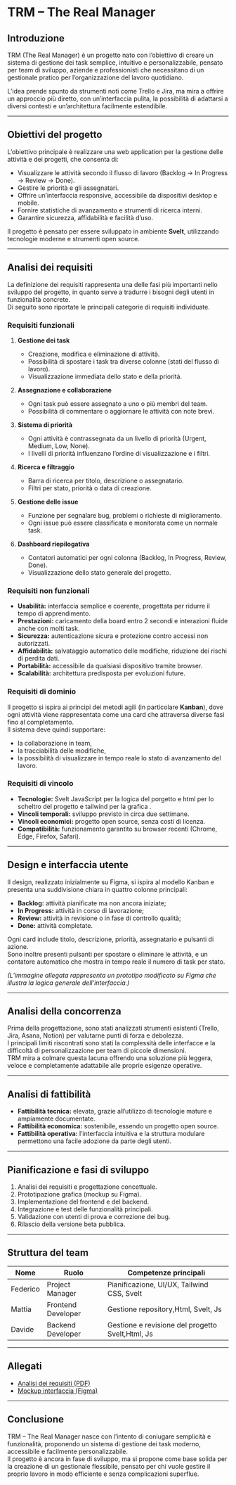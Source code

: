 # TRM – The Real Manager

## Introduzione

TRM (The Real Manager) è un progetto nato con l’obiettivo di creare un sistema di gestione dei task semplice, intuitivo e personalizzabile, pensato per team di sviluppo, aziende e professionisti che necessitano di un gestionale pratico per l’organizzazione del lavoro quotidiano.

L’idea prende spunto da strumenti noti come Trello e Jira, ma mira a offrire un approccio più diretto, con un’interfaccia pulita, la possibilità di adattarsi a diversi contesti e un’architettura facilmente estendibile.  

---

## Obiettivi del progetto

L’obiettivo principale è realizzare una web application per la gestione delle attività e dei progetti, che consenta di:

- Visualizzare le attività secondo il flusso di lavoro (Backlog → In Progress → Review → Done).
- Gestire le priorità e gli assegnatari.
- Offrire un’interfaccia responsive, accessibile da dispositivi desktop e mobile.
- Fornire statistiche di avanzamento e strumenti di ricerca interni.
- Garantire sicurezza, affidabilità e facilità d’uso.

Il progetto è pensato per essere sviluppato in ambiente **Svelt**, utilizzando tecnologie moderne e strumenti open source.

---

## Analisi dei requisiti

La definizione dei requisiti rappresenta una delle fasi più importanti nello sviluppo del progetto, in quanto serve a tradurre i bisogni degli utenti in funzionalità concrete.  
Di seguito sono riportate le principali categorie di requisiti individuate.

### Requisiti funzionali

1. **Gestione dei task**
   - Creazione, modifica e eliminazione di attività.
   - Possibilità di spostare i task tra diverse colonne (stati del flusso di lavoro).
   - Visualizzazione immediata dello stato e della priorità.

2. **Assegnazione e collaborazione**
   - Ogni task può essere assegnato a uno o più membri del team.
   - Possibilità di commentare o aggiornare le attività con note brevi.

3. **Sistema di priorità**
   - Ogni attività è contrassegnata da un livello di priorità (Urgent, Medium, Low, None).
   - I livelli di priorità influenzano l’ordine di visualizzazione e i filtri.

4. **Ricerca e filtraggio**
   - Barra di ricerca per titolo, descrizione o assegnatario.
   - Filtri per stato, priorità o data di creazione.

5. **Gestione delle issue**
   - Funzione per segnalare bug, problemi o richieste di miglioramento.
   - Ogni issue può essere classificata e monitorata come un normale task.

6. **Dashboard riepilogativa**
   - Contatori automatici per ogni colonna (Backlog, In Progress, Review, Done).
   - Visualizzazione dello stato generale del progetto.

### Requisiti non funzionali

- **Usabilità:** interfaccia semplice e coerente, progettata per ridurre il tempo di apprendimento.
- **Prestazioni:** caricamento della board entro 2 secondi e interazioni fluide anche con molti task.
- **Sicurezza:** autenticazione sicura e protezione contro accessi non autorizzati.
- **Affidabilità:** salvataggio automatico delle modifiche, riduzione dei rischi di perdita dati.
- **Portabilità:** accessibile da qualsiasi dispositivo tramite browser.
- **Scalabilità:** architettura predisposta per evoluzioni future.

### Requisiti di dominio

Il progetto si ispira ai principi dei metodi agili (in particolare **Kanban**), dove ogni attività viene rappresentata come una card che attraversa diverse fasi fino al completamento.  
Il sistema deve quindi supportare:
- la collaborazione in team,
- la tracciabilità delle modifiche,
- la possibilità di visualizzare in tempo reale lo stato di avanzamento del lavoro.

### Requisiti di vincolo

- **Tecnologie:** Svelt JavaScript per la logica del porgetto e html per lo scheltro del progetto e tailwind per la grafica .
- **Vincoli temporali:** sviluppo previsto in circa due settimane.
- **Vincoli economici:** progetto open source, senza costi di licenza.
- **Compatibilità:** funzionamento garantito su browser recenti (Chrome, Edge, Firefox, Safari).

---

## Design e interfaccia utente

Il design, realizzato inizialmente su Figma, si ispira al modello Kanban e presenta una suddivisione chiara in quattro colonne principali:
- **Backlog:** attività pianificate ma non ancora iniziate;
- **In Progress:** attività in corso di lavorazione;
- **Review:** attività in revisione o in fase di controllo qualità;
- **Done:** attività completate.

Ogni card include titolo, descrizione, priorità, assegnatario e pulsanti di azione.  
Sono inoltre presenti pulsanti per spostare o eliminare le attività, e un contatore automatico che mostra in tempo reale il numero di task per stato.

*(L’immagine allegata rappresenta un prototipo modificato su Figma che illustra la logica generale dell’interfaccia.)*

---

## Analisi della concorrenza

Prima della progettazione, sono stati analizzati strumenti esistenti (Trello, Jira, Asana, Notion) per valutarne punti di forza e debolezza.  
I principali limiti riscontrati sono stati la complessità delle interfacce e la difficoltà di personalizzazione per team di piccole dimensioni.  
TRM mira a colmare questa lacuna offrendo una soluzione più leggera, veloce e completamente adattabile alle proprie esigenze operative.

---

## Analisi di fattibilità

- **Fattibilità tecnica:** elevata, grazie all’utilizzo di tecnologie mature e ampiamente documentate.
- **Fattibilità economica:** sostenibile, essendo un progetto open source.
- **Fattibilità operativa:** l’interfaccia intuitiva e la struttura modulare permettono una facile adozione da parte degli utenti.

---

## Pianificazione e fasi di sviluppo

1. Analisi dei requisiti e progettazione concettuale.
2. Prototipazione grafica (mockup su Figma).
3. Implementazione del frontend e del backend.
4. Integrazione e test delle funzionalità principali.
5. Validazione con utenti di prova e correzione dei bug.
6. Rilascio della versione beta pubblica.

---

## Struttura del team

| Nome      | Ruolo                | Competenze principali                    |
|------------|----------------------|------------------------------------------|
| Federico      | Project Manager      | Pianificazione, UI/UX, Tailwind CSS, Svelt  |
| Mattia      | Frontend Developer   | Gestione repository,Html, Svelt, Js      |
| Davide   | Backend Developer    | Gestione e revisione del progetto Svelt,Html, Js        |

---

## Allegati

- [Analisi dei requisiti (PDF)](./Dettagli_analisi_requisiti.pdf)
- [Mockup interfaccia (Figma)](./4f2f3014-77ac-4b8f-9fea-58979a704ad7.png)

---

## Conclusione

TRM – The Real Manager nasce con l’intento di coniugare semplicità e funzionalità, proponendo un sistema di gestione dei task moderno, accessibile e facilmente personalizzabile.  
Il progetto è ancora in fase di sviluppo, ma si propone come base solida per la creazione di un gestionale flessibile, pensato per chi vuole gestire il proprio lavoro in modo efficiente e senza complicazioni superflue.
